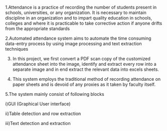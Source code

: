 1.Attendance is a practice of recording the number of students present in schools, universities, or any organization. It is necessary to maintain discipline in an organization and to impart quality education in schools, colleges and where it is practicable to take corrective action if anyone drifts from the appropriate standards

2.Automated attendance system aims to automate the time consuming data-entry process by using image processing and text extraction techniques

3. In this project, we first convert a PDF scan copy of the customized attendance sheet into the image, identify and extract every row into a separate image and in end extract the relevant data into excels sheets.

4. This system employs the traditional method of recording attendance on paper sheets and is devoid of any proxies as it taken by faculty itself. 

5.The system mainly consist of following blocks

i)GUI (Graphical User interface)

ii)Table detection and row extraction 

iii)Text detection and extraction 
